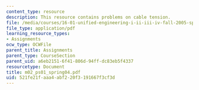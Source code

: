 ```yaml
---
content_type: resource
description: This resource contains problems on cable tension.
file: /media/courses/16-01-unified-engineering-i-ii-iii-iv-fall-2005-spring-2006/521fe21faaa4abf220f3191667f3cf3d_m02_ps01_spring04.pdf
file_type: application/pdf
learning_resource_types:
- Assignments
ocw_type: OCWFile
parent_title: Assignments
parent_type: CourseSection
parent_uid: a6eb2151-6f41-806d-94ff-dc83eb5f4337
resourcetype: Document
title: m02_ps01_spring04.pdf
uid: 521fe21f-aaa4-abf2-20f3-191667f3cf3d
---
```

